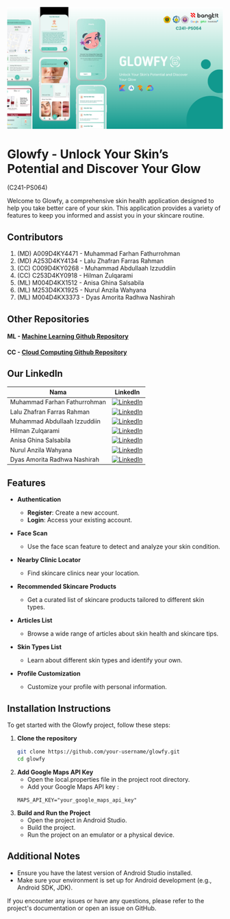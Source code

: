<img src="demo.png" alt="Glowfy">

# Glowfy - Unlock Your Skin’s Potential and Discover Your Glow
(C241-PS064)

Welcome to Glowfy, a comprehensive skin health application designed to help you take better care of your skin. This application provides a variety of features to keep you informed and assist you in your skincare routine.

## Contributors

1. (MD) A009D4KY4471 - Muhammad Farhan Fathurrohman
2. (MD) A253D4KY4134 - Lalu Zhafran Farras Rahman
3. (CC) C009D4KY0268 - Muhammad Abdullaah Izzuddiin
4. (CC) C253D4KY0918 - Hilman Zulqarami
5. (ML) M004D4KX1512 - Anisa Ghina Salsabila
6. (ML) M253D4KX1925 - Nurul Anzila Wahyana
7. (ML) M004D4KX3373 - Dyas Amorita Radhwa Nashirah

## Other Repositories

#### ML - [Machine Learning Github Repository](https://github.com/dMorran/ML_Capstone/tree/main)

#### CC - [Cloud Computing Github Repository](https://github.com/EMNYZER/Glowfy)

## Our LinkedIn
| Nama       | LinkedIn     |
|---------------|-------------|
| Muhammad Farhan Fathurrohman| [![LinkedIn](https://img.shields.io/badge/LinkedIn-0077B5?style=for-the-badge&logo=linkedin&logoColor=white)](https://www.linkedin.com/in/farhan-fathur/)|
| Lalu Zhafran Farras Rahman|[![LinkedIn](https://img.shields.io/badge/LinkedIn-0077B5?style=for-the-badge&logo=linkedin&logoColor=white)](https://www.linkedin.com/in/laluzhafran/)|
| Muhammad Abdullaah Izzuddiin|[![LinkedIn](https://img.shields.io/badge/LinkedIn-0077B5?style=for-the-badge&logo=linkedin&logoColor=white)](https://www.linkedin.com/in/muhammad-abdullaah-izzuddiin/)|
| Hilman Zulqarami|[![LinkedIn](https://img.shields.io/badge/LinkedIn-0077B5?style=for-the-badge&logo=linkedin&logoColor=white)](https://www.linkedin.com/in/hilman-zulqarami/)|
| Anisa Ghina Salsabila|[![LinkedIn](https://img.shields.io/badge/LinkedIn-0077B5?style=for-the-badge&logo=linkedin&logoColor=white)](https://www.linkedin.com/in/anisa-ghina-salsabila-652723220/)|
| Nurul Anzila Wahyana|[![LinkedIn](https://img.shields.io/badge/LinkedIn-0077B5?style=for-the-badge&logo=linkedin&logoColor=white)](https://www.linkedin.com/in/nurul-anzila-wahyana/)|
| Dyas Amorita Radhwa Nashirah|[![LinkedIn](https://img.shields.io/badge/LinkedIn-0077B5?style=for-the-badge&logo=linkedin&logoColor=white)](https://www.linkedin.com/in/dyas-amorita-radhwa-nashirah-1044a2222/)|

## Features

- **Authentication**
  - **Register**: Create a new account.
  - **Login**: Access your existing account.

- **Face Scan**
  - Use the face scan feature to detect and analyze your skin condition.

- **Nearby Clinic Locator**
  - Find skincare clinics near your location.

- **Recommended Skincare Products**
  - Get a curated list of skincare products tailored to different skin types.

- **Articles List**
  - Browse a wide range of articles about skin health and skincare tips.


- **Skin Types List**
  - Learn about different skin types and identify your own.

- **Profile Customization**
  - Customize your profile with personal information.

## Installation Instructions

To get started with the Glowfy project, follow these steps:

1. **Clone the repository**
   ```bash
   git clone https://github.com/your-username/glowfy.git
   cd glowfy
   ```
2. **Add Google Maps API Key**
    - Open the local.properties file in the project root directory.
    - Add your Google Maps API key :
    ```properties
    MAPS_API_KEY="your_google_maps_api_key"
    ```
3. **Build and Run the Project**
    - Open the project in Android Studio.
    - Build the project.
    - Run the project on an emulator or a physical device.

## Additional Notes
- Ensure you have the latest version of Android Studio installed.
- Make sure your environment is set up for Android development (e.g., Android SDK, JDK).

If you encounter any issues or have any questions, please refer to the project's documentation or open an issue on GitHub.